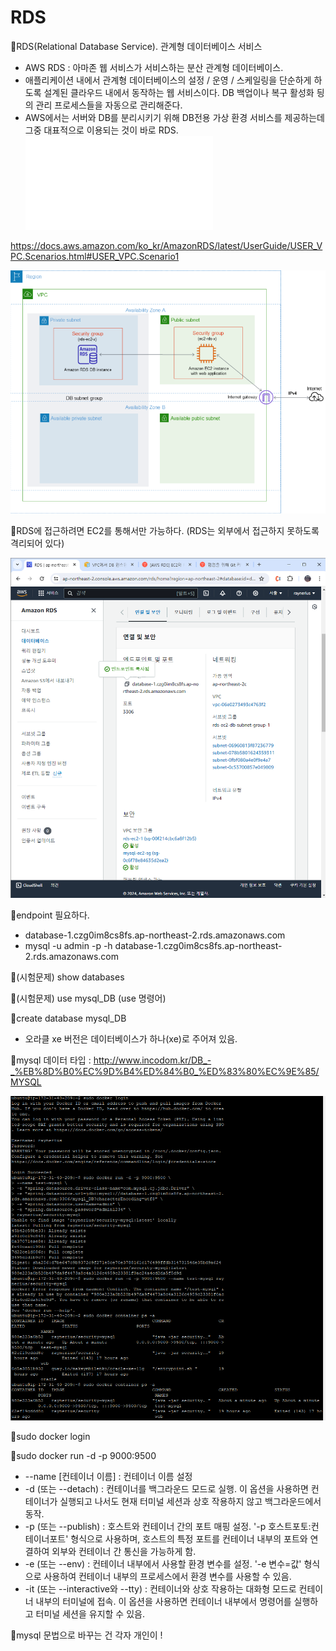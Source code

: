 # RDS
📌RDS(Relational Database Service). 관계형 데이터베이스 서비스
- AWS RDS : 아마존 웹 서비스가 서비스하는 분산 관계형 데이터베이스.
- 애플리케이션 내에서 관계형 데이터베이스의 설정 / 운영 / 스케일링을 단순하게 하도록 설계된 클라우드 내에서 동작하는 웹 서비스이다. DB 백업이나 복구 활성화 딍의 관리 프로세스들을 자동으로 관리해준다.
- AWS에서는 서버와 DB를 분리시키기 위해 DB전용 가상 환경 서비스를 제공하는데 그중 대표적으로 이용되는 것이 바로 RDS.
![](../image/3.%20RDS와%20EC2%20연동_배포.txt)

https://docs.aws.amazon.com/ko_kr/AmazonRDS/latest/UserGuide/USER_VPC.Scenarios.html#USER_VPC.Scenario1

![](../image/Pasted%20image%2020240514090727.png)

📌RDS에 접근하려면 EC2를 통해서만 가능하다. (RDS는 외부에서 접근하지 못하도록 격리되어 있다)

![](../image/Pasted%20image%2020240514100111.png)

📌endpoint 필요하다.
- database-1.czg0im8cs8fs.ap-northeast-2.rds.amazonaws.com
- mysql -u admin -p -h database-1.czg0im8cs8fs.ap-northeast-2.rds.amazonaws.com


📌(시험문제) show databases

📌(시험문제) use mysql_DB (use 명령어)

📌create database mysql_DB
- 오라클  xe 버전은 데이터베이스가 하나(xe)로 주어져 있음.

📌mysql 데이터 타입 : http://www.incodom.kr/DB_-_%EB%8D%B0%EC%9D%B4%ED%84%B0_%ED%83%80%EC%9E%85/MYSQL

![](../image/Pasted%20image%2020240514103753.png)

📌sudo docker login

📌sudo docker run -d -p 9000:9500
-  --name \[컨테이너 이름] : 컨테이너 이름 설정
- -d (또는 --detach) : 컨테이너를 백그라운드 모드로 실행. 이 옵션을 사용하면 컨테이너가 실행되고 나서도 현재 터미널 세션과 상호 작용하지 않고 백그라운드에서 동작.
- -p (또는 --publish) : 호스트와 컨테이너 간의 포트 매핑 설정. '-p 호스트포토:컨테이너포트' 형식으로 사용하며, 호스트의 특정 포트를 컨테이너 내부의 포트와 연결하여 외부와 컨테이너 간 통신을 가능하게 함.
- -e (또는 --env) : 컨테이너 내부에서 사용할 환경 변수를 설정. '-e 변수=값' 형식으로 사용하여 컨테이너 내부의 프로세스에서 환경 변수를 사용할 수 있음.
- -it (또는 --interactive와 --tty) : 컨테이너와 상호 작용하는 대화형 모드로 컨테이너 내부의 터미널에 접속. 이 옵션을 사용하면 컨테이너 내부에서 명령어를 실행하고 터미널 세션을 유지할 수 있음.

📌mysql 문법으로 바꾸는 건 각자 개인이 !
